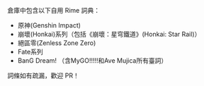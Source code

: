 倉庫中包含以下自用 Rime 詞典：
- 原神(Genshin Impact)
- 崩壞(Honkai)系列（包括《崩壞：星穹鐵道》(Honkai: Star Rail)）
- 絕區零(Zenless Zone Zero)
- Fate系列
- BanG Dream! （含MyGO!!!!!和Ave Mujica所有臺詞）

詞條如有疏漏，歡迎 PR！
